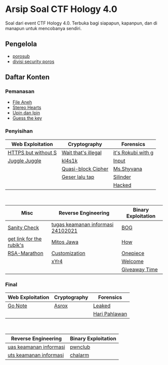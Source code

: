 # Arsip Soal CTF Hology 4.0

Soal dari event CTF Hology 4.0. Terbuka bagi siapapun, kapanpun, dan di manapun untuk mencobanya sendiri.

## Pengelola

- [porosub](https://github.com/porosub)
- [divisi security poros](https://github.com/divisi-security-poros)

## Daftar Konten

### Pemanasan
- [File Aneh](Pemanasan/File%20Aneh/README.md)
- [Stereo Hearts](Pemanasan/Stereo%20Hearts/README.md)
- [Upin dan Ipin](Pemanasan/Upin%20dan%20Ipin/README.md)
- [Guess the key](Pemanasan/Guess%20the%20key/README.md)

### Penyisihan 

| Web Exploitation                                                                         | Cryptography                                                                     | Forensics                                                                    |
| ---------------------------------------------------------------------------------------- | -------------------------------------------------------------------------------- | ---------------------------------------------------------------------------- |
| [HTTPS but without S](Penyisihan/Web%20Exploitation/HTTPS%20but%20without%20S/README.md) | [Wait that's illegal](Penyisihan/Cryptography/Wait%20that's%20illegal/README.md) | [it's Rokubi with g](Penyisihan/Forensic/it's%20Rokubi%20with%20g/README.md) |
| [Juggle Juggle](Penyisihan/Web%20Exploitation/Juggle%20Juggle/README.md)                 | [kl4s1k](Penyisihan/Cryptography/kl4s1k/Readme.md)                               | [Input](Penyisihan/Forensic/Input/README.md)                                 |
|                                                                                          | [Quasi-block Cipher](Penyisihan/Cryptography/Quasi-block%20Cipher/README.md)     | [Ms.Shyvana](Penyisihan/Forensic/Ms.Shyvana/README.md)                       |
|                                                                                          | [Geser lalu tap](Penyisihan/Cryptography/Geser%20lalu%20tap/README.md)           | [Silinder](Penyisihan/Forensic/Silinder/readme.md)                           |
|                                                                                          |                                                                                  | [Hacked](Penyisihan/Forensic/Hacked/README.md)                               |


</br>

| Misc                                                                                   | Reverse Engineering                                                                                                     | Binary Exploitation                                                         |
| -------------------------------------------------------------------------------------- | ----------------------------------------------------------------------------------------------------------------------- | --------------------------------------------------------------------------- |
| [Sanity Check](Penyisihan/Misc/Sanity%20Check/README.md)                               | [tugas keamanan informasi 24102021](Penyisihan/Reverse%20Engineering/tugas%20keamanan%20informasi%2024102021/README.md) | [BOG](Penyisihan/Binary%20Exploitation/BOG/README.md)                       |
| [get link for the rubik's](Penyisihan/Misc/get%20link%20for%20the%20rubik's/README.md) | [Mitos Jawa](Penyisihan/Reverse%20Engineering/Mitos%20Jawa/README.md)                                                   | [How](Penyisihan/Binary%20Exploitation/How/README.md)                       |
| [RSA-Marathon](Penyisihan/Misc/RSA-Marathon/README.md)                                 | [Customization](Penyisihan/Reverse%20Engineering/Customization/README.md)                                               | [Onepiece](Penyisihan/Binary%20Exploitation/Onepiece/README.md)             |
|                                                                                        | [xYr4](Penyisihan/Reverse%20Engineering/xYr4/README.md)                                                                 | [Welcome](Penyisihan/Binary%20Exploitation/Welcome/README.md)               |
|                                                                                        |                                                                                                                         | [Giveaway Time](Penyisihan/Binary%20Exploitation/Giveaway%20Time/README.md) |

### Final

| Web Exploitation                                        | Cryptography                                | Forensics                                                 |
| ------------------------------------------------------- | ------------------------------------------- | --------------------------------------------------------- |
| [Go Note](Final/Web%20Exploitation/Go%20Note/README.md) | [Asrox](Final/Cryptography/Asrox/README.md) | [Leaked](Final/Forensic/Leaked/Readme.md)                 |
|                                                         |                                             | [Hari Pahlawan](Final/Forensic/Hari%20Pahlawan/README.md) |



</br>

| Reverse Engineering                                                                        | Binary Exploitation                                      |
|--------------------------------------------------------------------------------------------|----------------------------------------------------------|
| [uas keamanan informasi](Final/Reverse%20Engineering/uas%20keamanan%20informasi/README.md) | [pwnclub](Final/Binary%20Exploitation/pwnclub/README.md) |
| [uts keamanan informasi](Final/Reverse%20Engineering/uts%20keamanan%20informasi/README.md) | [chalarm](Final/Binary%20Exploitation/chalarm/README.md) |



<!-- TODO Tabel -->
